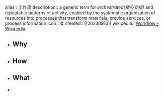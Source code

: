 alias:: 工作流
description:: a generic term for *orchestrated(精心安排)* and repeatable patterns of activity, enabled by the systematic organization of resources into processes that transform materials, provide services, or process information
icon:: ⚙️
created:: [[20230910]]
wikipedia:: [Workflow - Wikipedia](https://en.wikipedia.org/wiki/Workflow)

- ## Why
- ## How
- ## What
-